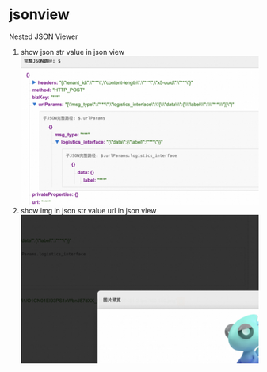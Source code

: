 # jsonview
Nested JSON Viewer

1. show json str value in json view
![alt jsonview](img/1280_800%20(1).png)
2. show img in  json str value url in json view
![alt jsonview](img/p2%20(1).png)
